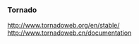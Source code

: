 ### Tornado


http://www.tornadoweb.org/en/stable/
http://www.tornadoweb.cn/documentation














